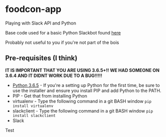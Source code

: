 # foodcon-app
Playing with Slack API and Python

Base code used for a basic Python Slackbot found [here](https://www.fullstackpython.com/blog/build-first-slack-bot-python.html)

Probably not useful to you if you're not part of the bois

## Pre-requisites (I think)

**IT IS IMPORTANT THAT YOU ARE USING 3.6.5+!! WE HAD SOMEONE ON 3.6.4 AND IT DIDNT WORK DUE TO A BUG!!!!!**
* [Python 3.6.5](https://www.python.org/downloads/release/python-365/) - If you're a setting up Python for the first time, be sure to use the installer and ensure you install PIP and add Python to the PATH.
* PIP - Get that from installing Python
* virtualenv - Type the following command in a git BASH window `pip install virtualenv`
* slackclient - Type the following command in a git BASH window `pip install slackclient`
* Slack

Test
